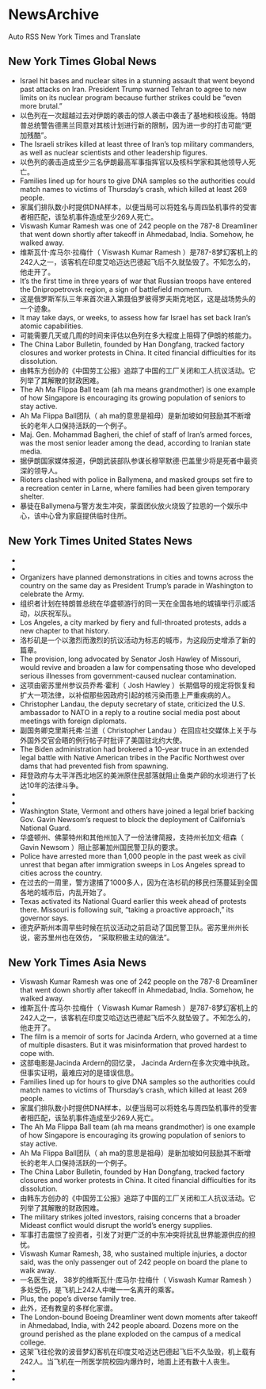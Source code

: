 # NewsArchive
Auto RSS New York Times and Translate

## New York Times Global News
* Israel hit bases and nuclear sites in a stunning assault that went beyond past attacks on Iran. President Trump warned Tehran to agree to new limits on its nuclear program because further strikes could be “even more brutal.”
* 以色列在一次超越过去对伊朗的袭击的惊人袭击中袭击了基地和核设施。特朗普总统警告德黑兰同意对其核计划进行新的限制，因为进一步的打击可能“更加残酷”。
* The Israeli strikes killed at least three of Iran’s top military commanders, as well as nuclear scientists and other leadership figures.
* 以色列的袭击造成至少三名伊朗最高军事指挥官以及核科学家和其他领导人死亡。
* Families lined up for hours to give DNA samples so the authorities could match names to victims of Thursday’s crash, which killed at least 269 people.
* 家属们排队数小时提供DNA样本，以便当局可以将姓名与周四坠机事件的受害者相匹配，该坠机事件造成至少269人死亡。
* Viswash Kumar Ramesh was one of 242 people on the 787-8 Dreamliner that went down shortly after takeoff in Ahmedabad, India. Somehow, he walked away.
* 维斯瓦什·库马尔·拉梅什（ Viswash Kumar Ramesh ）是787-8梦幻客机上的242人之一，该客机在印度艾哈迈达巴德起飞后不久就坠毁了。不知怎么的，他走开了。
* It’s the first time in three years of war that Russian troops have entered the Dnipropetrovsk region, a sign of battlefield momentum.
* 这是俄罗斯军队三年来首次进入第聂伯罗彼得罗夫斯克地区，这是战场势头的一个迹象。
* It may take days, or weeks, to assess how far Israel has set back Iran’s atomic capabilities.
* 可能需要几天或几周的时间来评估以色列在多大程度上阻碍了伊朗的核能力。
* The China Labor Bulletin, founded by Han Dongfang, tracked factory closures and worker protests in China. It cited financial difficulties for its dissolution.
* 由韩东方创办的《中国劳工公报》追踪了中国的工厂关闭和工人抗议活动。它列举了其解散的财政困难。
* The Ah Ma Flippa Ball team (ah ma means grandmother) is one example of how Singapore is encouraging its growing population of seniors to stay active.
* Ah Ma Flippa Ball团队（ ah ma的意思是祖母）是新加坡如何鼓励其不断增长的老年人口保持活跃的一个例子。
* Maj. Gen. Mohammad Bagheri, the chief of staff of Iran’s armed forces, was the most senior leader among the dead, according to Iranian state media.
* 据伊朗国家媒体报道，伊朗武装部队参谋长穆罕默德·巴盖里少将是死者中最资深的领导人。
* Rioters clashed with police in Ballymena, and masked groups set fire to a recreation center in Larne, where families had been given temporary shelter.
* 暴徒在Ballymena与警方发生冲突，蒙面团伙放火烧毁了拉恩的一个娱乐中心，该中心曾为家庭提供临时住所。

## New York Times United States News
* 
* 
* Organizers have planned demonstrations in cities and towns across the country on the same day as President Trump’s parade in Washington to celebrate the Army.
* 组织者计划在特朗普总统在华盛顿游行的同一天在全国各地的城镇举行示威活动，以庆祝军队。
* Los Angeles, a city marked by fiery and full-throated protests, adds a new chapter to that history.
* 洛杉矶是一个以激烈而激烈的抗议活动为标志的城市，为这段历史增添了新的篇章。
* The provision, long advocated by Senator Josh Hawley of Missouri, would revive and broaden a law for compensating those who developed serious illnesses from government-caused nuclear contamination.
* 这项由密苏里州参议员乔希·霍利（ Josh Hawley ）长期倡导的规定将恢复和扩大一项法律，以补偿那些因政府引起的核污染而患上严重疾病的人。
* Christopher Landau, the deputy secretary of state, criticized the U.S. ambassador to NATO in a reply to a routine social media post about meetings with foreign diplomats.
* 副国务卿克里斯托弗·兰道（ Christopher Landau ）在回应社交媒体上关于与外国外交官会晤的例行帖子时批评了美国驻北约大使。
* The Biden administration had brokered a 10-year truce in an extended legal battle with Native American tribes in the Pacific Northwest over dams that had prevented fish from spawning.
* 拜登政府与太平洋西北地区的美洲原住民部落就阻止鱼类产卵的水坝进行了长达10年的法律斗争。
* 
* 
* Washington State, Vermont and others have joined a legal brief backing Gov. Gavin Newsom’s request to block the deployment of California’s National Guard.
* 华盛顿州、佛蒙特州和其他州加入了一份法律简报，支持州长加文·纽森（ Gavin Newsom ）阻止部署加州国民警卫队的要求。
* Police have arrested more than 1,000 people in the past week as civil unrest that began after immigration sweeps in Los Angeles spread to cities across the country.
* 在过去的一周里，警方逮捕了1000多人，因为在洛杉矶的移民扫荡蔓延到全国各地的城市后，内乱开始了。
* Texas activated its National Guard earlier this week ahead of protests there. Missouri is following suit, “taking a proactive approach,” its governor says.
* 德克萨斯州本周早些时候在抗议活动之前启动了国民警卫队。密苏里州州长说，密苏里州也在效仿， “采取积极主动的做法”。

## New York Times Asia News
* Viswash Kumar Ramesh was one of 242 people on the 787-8 Dreamliner that went down shortly after takeoff in Ahmedabad, India. Somehow, he walked away.
* 维斯瓦什·库马尔·拉梅什（ Viswash Kumar Ramesh ）是787-8梦幻客机上的242人之一，该客机在印度艾哈迈达巴德起飞后不久就坠毁了。不知怎么的，他走开了。
* The film is a memoir of sorts for Jacinda Ardern, who governed at a time of multiple disasters. But it was misinformation that proved hardest to cope with.
* 这部电影是Jacinda Ardern的回忆录， Jacinda Ardern在多次灾难中执政。但事实证明，最难应对的是错误信息。
* Families lined up for hours to give DNA samples so the authorities could match names to victims of Thursday’s crash, which killed at least 269 people.
* 家属们排队数小时提供DNA样本，以便当局可以将姓名与周四坠机事件的受害者相匹配，该坠机事件造成至少269人死亡。
* The Ah Ma Flippa Ball team (ah ma means grandmother) is one example of how Singapore is encouraging its growing population of seniors to stay active.
* Ah Ma Flippa Ball团队（ ah ma的意思是祖母）是新加坡如何鼓励其不断增长的老年人口保持活跃的一个例子。
* The China Labor Bulletin, founded by Han Dongfang, tracked factory closures and worker protests in China. It cited financial difficulties for its dissolution.
* 由韩东方创办的《中国劳工公报》追踪了中国的工厂关闭和工人抗议活动。它列举了其解散的财政困难。
* The military strikes jolted investors, raising concerns that a broader Mideast conflict would disrupt the world’s energy supplies.
* 军事打击震惊了投资者，引发了对更广泛的中东冲突将扰乱世界能源供应的担忧。
* Viswash Kumar Ramesh, 38, who sustained multiple injuries, a doctor said, was the only passenger out of 242 people on board the plane to walk away.
* 一名医生说， 38岁的维斯瓦什·库马尔·拉梅什（ Viswash Kumar Ramesh ）多处受伤，是飞机上242人中唯一一名离开的乘客。
* Plus, the pope’s diverse family tree.
* 此外，还有教皇的多样化家谱。
* The London-bound Boeing Dreamliner went down moments after takeoff in Ahmedabad, India, with 242 people aboard. Dozens more on the ground perished as the plane exploded on the campus of a medical college.
* 这架飞往伦敦的波音梦幻客机在印度艾哈迈达巴德起飞后不久坠毁，机上载有242人。当飞机在一所医学院校园内爆炸时，地面上还有数十人丧生。
* 
* 

